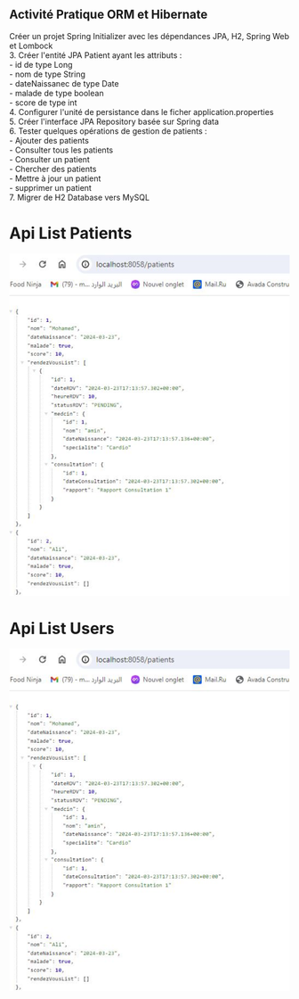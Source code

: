 <h2>Activité Pratique ORM et Hibernate</h2>

<p>
 Créer un projet Spring Initializer avec les dépendances JPA, H2, Spring Web et Lombock <br>
3. Créer l'entité JPA Patient ayant les attributs :<br>
       - id de type Long<br>
       - nom de type String<br>
       - dateNaissanec de type Date<br>
       - malade de type boolean<br>
       - score de type int<br>
4. Configurer l'unité de persistance dans le ficher application.properties <br>
5. Créer l'interface JPA Repository basée sur Spring data<br>
6. Tester quelques opérations de gestion de patients :<br>
    - Ajouter des patients<br>
    - Consulter tous les patients<br>
    - Consulter un patient<br>
    - Chercher des patients<br>
    - Mettre à jour un patient <br>
    - supprimer un patient<br>
7. Migrer de H2 Database vers MySQL<br>
</p>
<h1>Api List Patients</h1>
<img src="capture/API_PATIENTS.JPG">

<h1>Api List Users</h1>
<img src="capture/API_PATIENTS.JPG">
